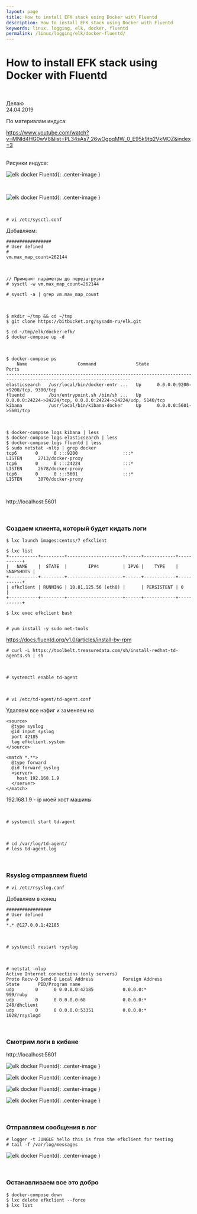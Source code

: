```yaml
---
layout: page
title: How to install EFK stack using Docker with Fluentd
description: How to install EFK stack using Docker with Fluentd
keywords: linux, logging, elk, docker, fluentd
permalink: /linux/logging/elk/docker-fluentd/
---
```


# How to install EFK stack using Docker with Fluentd

<br/>

Делаю  
24.04.2019

По материалам индуса:

https://www.youtube.com/watch?v=MNId4HG0wV8&list=PL34sAs7_26wOgpqMW_0_E95k9tq2VkMOZ&index=3

<br/>
Рисунки индуса:
<br/>

![elk docker Fluentd](/img/adm/logging/elk/intall/elk-docker-fluentd-01.png 'elk docker Fluentd'){: .center-image }

<br/>

![elk docker Fluentd](/img/adm/logging/elk/intall/elk-docker-fluentd-02.png 'elk docker Fluentd'){: .center-image }

<br/>

    # vi /etc/sysctl.conf

Добавляем:

```
#################
# User defined
#
vm.max_map_count=262144
```

<br/>

    // Применит параметры до перезагрузки
    # sysctl -w vm.max_map_count=262144

    # sysctl -a | grep vm.max_map_count

<br/>

    $ mkdir ~/tmp && cd ~/tmp
    $ git clone https://bitbucket.org/sysadm-ru/elk.git

    $ cd ~/tmp/elk/docker-efk/
    $ docker-compose up -d

<br/>

    $ docker-compose ps
        Name                   Command               State                              Ports
    ---------------------------------------------------------------------------------------------------------------------
    elasticsearch   /usr/local/bin/docker-entr ...   Up      0.0.0.0:9200->9200/tcp, 9300/tcp
    fluentd         /bin/entrypoint.sh /bin/sh ...   Up      0.0.0.0:24224->24224/tcp, 0.0.0.0:24224->24224/udp, 5140/tcp
    kibana          /usr/local/bin/kibana-docker     Up      0.0.0.0:5601->5601/tcp

<br/>

    $ docker-compose logs kibana | less
    $ docker-compose logs elasticsearch | less
    $ docker-compose logs fluentd | less
    $ sudo netstat -nltp | grep docker
    tcp6       0      0 :::9200                 :::*                    LISTEN      2713/docker-proxy
    tcp6       0      0 :::24224                :::*                    LISTEN      2678/docker-proxy
    tcp6       0      0 :::5601                 :::*                    LISTEN      3070/docker-proxy

<br/>

http://localhost:5601

<br/>

### Создаем клиента, который будет кидать логи

    $ lxc launch images:centos/7 efkclient

    $ lxc list
    +-----------+---------+---------------------+------+------------+-----------+
    |   NAME    |  STATE  |        IPV4         | IPV6 |    TYPE    | SNAPSHOTS |
    +-----------+---------+---------------------+------+------------+-----------+
    | efkclient | RUNNING | 10.81.125.56 (eth0) |      | PERSISTENT | 0         |
    +-----------+---------+---------------------+------+------------+-----------+

    $ lxc exec efkclient bash


    # yum install -y sudo net-tools

https://docs.fluentd.org/v1.0/articles/install-by-rpm

    # curl -L https://toolbelt.treasuredata.com/sh/install-redhat-td-agent3.sh | sh

<br/>

    # systemctl enable td-agent

<br/>

    # vi /etc/td-agent/td-agent.conf

Удаляем все нафиг и заменяем на

```
<source>
  @type syslog
  @id input_syslog
  port 42185
  tag efkclient.system
</source>

<match *.**>
  @type forward
  @id forward_syslog
  <server>
    host 192.168.1.9
  </server>
</match>
```

192.168.1.9 - ip моей хост машины

<br/>

    # systemctl start td-agent

<br/>

    # cd /var/log/td-agent/
    # less td-agent.log

<br/>

### Rsyslog отправляем fluetd

    # vi /etc/rsyslog.conf

Добавляем в конец

```
#################
# User defined
#
*.* @127.0.0.1:42185
```

<br/>

    # systemctl restart rsyslog

<br/>

    # netstat -nlup
    Active Internet connections (only servers)
    Proto Recv-Q Send-Q Local Address           Foreign Address         State       PID/Program name
    udp        0      0 0.0.0.0:42185           0.0.0.0:*                           999/ruby
    udp        0      0 0.0.0.0:68              0.0.0.0:*                           248/dhclient
    udp        0      0 0.0.0.0:53351           0.0.0.0:*                           1028/rsyslogd

<br/>

### Смотрим логи в кибане

http://localhost:5601

![elk docker Fluentd](/img/adm/logging/elk/intall/elk-docker-fluentd-03.png 'elk docker Fluentd'){: .center-image }

![elk docker Fluentd](/img/adm/logging/elk/intall/elk-docker-fluentd-04.png 'elk docker Fluentd'){: .center-image }

![elk docker Fluentd](/img/adm/logging/elk/intall/elk-docker-fluentd-05.png 'elk docker Fluentd'){: .center-image }

![elk docker Fluentd](/img/adm/logging/elk/intall/elk-docker-fluentd-06.png 'elk docker Fluentd'){: .center-image }

<br/>

### Отправляем сообщения в лог

    # logger -t JUNGLE hello this is from the efkclient for testing
    # tail -f /var/log/messages

![elk docker Fluentd](/img/adm/logging/elk/intall/elk-docker-fluentd-07.png 'elk docker Fluentd'){: .center-image }

<br/>

### Останавливаем все это добро

    $ docker-compose down
    $ lxc delete efkclient --force
    $ lxc list
